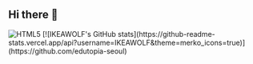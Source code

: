 ## Hi there 👋

<!--
**edutopia-seoul/edutopia-seoul** is a ✨ _special_ ✨ repository because its `README.md` (this file) appears on your GitHub profile.

Here are some ideas to get you started:

- 🔭 I’m currently working on ...
- 🌱 I’m currently learning ...
- 👯 I’m looking to collaborate on ...
- 🤔 I’m looking for help with ...
- 💬 Ask me about ...
- 📫 How to reach me: ... 
- 😄 Pronouns: ...
- ⚡ Fun fact: ...
-->
<img alt="HTML5" src ="https://img.shields.io/badge/HTML5-E34F26.svg?&style=flat-square&logo=HTML5&logoColor=white"/>
[![IKEAWOLF's GitHub stats](https://github-readme-stats.vercel.app/api?username=IKEAWOLF&theme=merko_icons=true)](https://github.com/edutopia-seoul)
